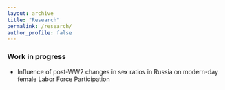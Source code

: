 ```yaml
---
layout: archive
title: "Research"
permalink: /research/
author_profile: false
---
```


### Work in progress

 * Influence of post-WW2 changes in sex ratios in Russia on modern-day female Labor Force Participation
